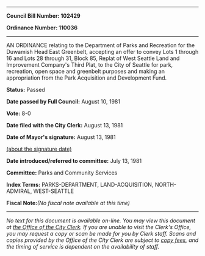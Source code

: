 

********

**Council Bill Number: 102429**
   
**Ordinance Number: 110036**
********

 AN ORDINANCE relating to the Department of Parks and Recreation for the Duwamish Head East Greenbelt, accepting an offer to convey Lots 1 through 16 and Lots 28 through 31, Block 85, Replat of West Seattle Land and Improvement Company's Third Plat, to the City of Seattle for park, recreation, open space and greenbelt purposes and making an appropriation from the Park Acquisition and Development Fund.

**Status:** Passed
   
**Date passed by Full Council:** August 10, 1981
   
**Vote:** 8-0
   
**Date filed with the City Clerk:** August 13, 1981
   
**Date of Mayor's signature:** August 13, 1981
   
[(about the signature date)](/~public/approvaldate.htm)
   
   
   
**Date introduced/referred to committee:** July 13, 1981
   
**Committee:** Parks and Community Services
   
   
**Index Terms:** PARKS-DEPARTMENT, LAND-ACQUISITION, NORTH-ADMIRAL, WEST-SEATTLE

**Fiscal Note:**_(No fiscal note available at this time)_
********

_No text for this document is available on-line. You may view this document at [the Office of the City Clerk](http://www.seattle.gov/leg/clerk/contactUs.htm). If you are unable to visit the Clerk's Office, you may request a copy or scan be made for you by Clerk staff. Scans and copies provided by the Office of the City Clerk are subject to [copy fees](http://clerk.seattle.gov/~public/clerkfees.htm), and the timing of service is dependent on the availability of staff._

